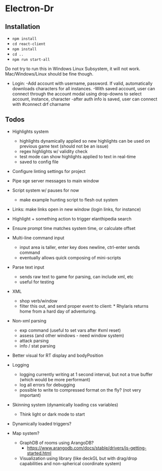 # Electron-Dr

## Installation

- `npm install`
- `cd react-client`
- `npm install`
- `cd ..`
- `npm run start-all`

Do not try to run this in Windows Linux Subsystem, it will not work. Mac/Windows/Linux should be fine though.

- Login:
  -Add account with username, password. If valid, automatically downloads characters for all instances.
  -With saved account, user can connect through the account modal using drop-downs to select account, instance, character
  -after auth info is saved, user can connect with #connect drf charname

## Todos

- Highlights system
  - highlights dynamically applied so new highlights can be used on previous game text (should not be an issue)
  - regex highlights w/ validity check
  - test mode can show highlights applied to text in real-time
  - saved to config file

- Configure linting settings for project

- Pipe sge server messages to main window

- Script system w/ pauses for now
  - make example hunting script to flesh out system

- Links: make links open in new window (login links, for instance)

- Highlight + something action to trigger elanthipedia search

- Ensure prompt time matches system time, or calculate offset

- Multi-line command input
  - input area is taller, enter key does newline, ctrl-enter sends command
  - eventually allows quick composing of mini-scripts

- Parse text input
  - sends raw text to game for parsing, can include xml, etc
  - useful for testing

- XML
  - shop verb/window
  - filter this out, and send proper event to client:
  <pushStream id="logons"/> * Rhylaris returns home from a hard day of adventuring.
  <popStream/>

- Non-xml parsing
  - exp command (useful to set vars after #xml reset)
  - assess (and other windows - need window system)
  - attack parsing
  - info / stat parsing

- Better visual for RT display and bodyPosition

- Logging
  - logging currently writing at 1 second interval, but not a true buffer (which would be more performant)
  - log all errors for debugging
  - possible to write to compressed format on the fly? (not very important)

- Skinning system (dynamically loading css variables)

  - Think light or dark mode to start

- Dynamically loaded triggers?

- Map system?

  - GraphDB of rooms using ArangoDB?
    - https://www.arangodb.com/docs/stable/drivers/js-getting-started.html
  - Visualization using library (like deckGL but with drag/drop capabilities and non-spherical coordinate system)



